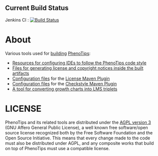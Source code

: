 ## Current Build Status ##
Jenkins CI : [![Build Status](http://ci.cs.toronto.edu/jenkins/job/phenotips-build-tools/badge/icon)](http://ci.cs.toronto.edu/jenkins/job/phenotips-build-tools/)

# About #

Various tools used for [building](https://github.com/phenotips/phenotips/) [PhenoTips](https://phenotips.org/):

* [Resources for configuring IDEs to follow the PhenoTips code style](https://github.com/phenotips/build-tools/tree/master/codestyle-resources)
* [Files for generating license and copyright notices inside the built artifacts](https://github.com/phenotips/build-tools/tree/master/license-resources)
* [Configuration files](https://github.com/phenotips/build-tools/tree/master/license-verification-resources) for the [License Maven Plugin](http://code.mycila.com/license-maven-plugin/)
* [Configuration files](https://github.com/phenotips/build-tools/tree/master/checkstyle-configuration) for the [Checkstyle Maven Plugin](http://maven.apache.org/plugins/maven-checkstyle-plugin/)
* [A tool for converting growth charts into LMS triplets](https://github.com/phenotips/build-tools/tree/master/growthchart-to-lms)

# LICENSE #

PhenoTips and its related tools are distributed under the [AGPL version 3](http://www.gnu.org/licenses/agpl-3.0.html) (GNU Affero General Public License), a well known free software/open source license recognized both by the Free Software Foundation and the Open Source Initiative.
This means that every change made to the code must also be distributed under AGPL, and any composite works that build on top of PhenoTips must use a compatible license.